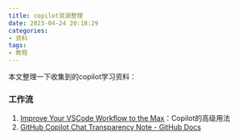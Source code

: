 ```yaml
---
title: copilot资源整理
date: 2023-04-24 20:18:29
categories:
- 资料
tags:
- 教程
---
```

本文整理一下收集到的copilot学习资料：
<!--more-->

### 工作流

1. [Improve Your VSCode Workflow to the Max](https://www.builder.io/blog/vscode-tips)：Copilot的高级用法
2. [GitHub Copilot Chat Transparency Note - GitHub Docs](https://docs.github.com/en/early-access/copilot/github-copilot-chat-transparency-note)

